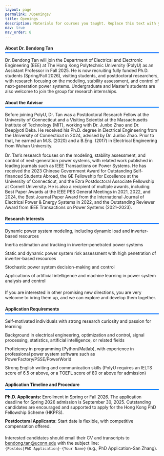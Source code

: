 ```yaml
---
layout: page
permalink: /Openings/
title: Openings
description: Materials for courses you taught. Replace this text with your description.
nav: true
nav_order: 8
---
```


<!-- ==================== CSS ==================== -->
<style>
/* -------------------- Section Titles -------------------- */
.section-title {
    padding-bottom: 0.4em;
    border-bottom: 3px solid #007BFF;
    margin-bottom: 0.4em;
    display: block; 
}

/* -------------------- Blue line under h4 -------------------- */
h4 {
    border-bottom: 1.5px solid #007BFF;
    padding-bottom: 0.4em;
    margin-bottom: 0.4em;
    width: 100%; 
    display: block; 
}

/* -------------------- General list styling -------------------- */
ul {
    list-style: none;
    padding-left: 0;
    margin-bottom: 1.5em;
}

li {
    margin-bottom: 0.8em;
}

/* -------------------- Highlight text -------------------- */
.highlight {
    background-color: #FFFFE0;
    color: #D32F2F;
    font-weight: bold;
    padding: 0.1em 0.3em;
    border-radius: 3px;
}
</style>

<!-- ==================== HTML ==================== -->

<div class="faculty-profile">
    <h4 class="section-title">About Dr. Bendong Tan</h4>
    <p>Dr. Bendong Tan will join the Department of Electrical and Electronic Engineering (EEE) at The Hong Kong Polytechnic University (PolyU) as an Assistant Professor in Fall 2025. He is now recruiting fully funded Ph.D. students (Spring/Fall 2026), visiting students, and postdoctoral researchers, with research focusing on the modeling, stability assessment, and control of next-generation power systems. Undergraduate and Master’s students are also welcome to join the group for research internships.</p>
</div>

<div class="faculty-profile">
    <h4 class="section-title">About the Advisor</h4>
    <p>Before joining PolyU, Dr. Tan was a Postdoctoral Research Fellow at the University of Connecticut and a Visiting Scientist at the Massachusetts Institute of Technology (MIT), working with Dr. Junbo Zhao and Dr. Deepjyoti Deka. He received his Ph.D. degree in Electrical Engineering from the University of Connecticut in 2024, advised by Dr. Junbo Zhao. Prior to that, he earned an M.S. (2020) and a B.Eng. (2017) in Electrical Engineering from Wuhan University.</p>
    <p>Dr. Tan’s research focuses on the modeling, stability assessment, and control of next-generation power systems, with related work published in leading journals such as IEEE Transactions on Power Systems. He has received the 2023 Chinese Government Award for Outstanding Self-financed Students Abroad, the GE Fellowship for Excellence at the University of Connecticut, and the Ezra Postdoctoral Associate Fellowship at Cornell University. He is also a recipient of multiple awards, including Best Paper Awards at the IEEE PES General Meetings in 2021, 2022, and 2024, the Best Journal Paper Award from the International Journal of Electrical Power & Energy Systems in 2022, and the Outstanding Reviewer Award from IEEE Transactions on Power Systems (2021–2023).</p>
</div>

<div class="faculty-profile">
    <h4 class="section-title">Research Interests</h4>
    <ul>
        <li>Dynamic power system modeling, including dynamic load and inverter-based resources</li>
        <li>Inertia estimation and tracking in inverter-penetrated power systems</li>
        <li>Static and dynamic power system risk assessment with high penetration of inverter-based resources</li>
        <li>Stochastic power system decision-making and control</li>
        <li>Applications of artificial intelligence and machine learning in power system analysis and control</li>
    </ul>
    <p>If you are interested in other promising new directions, you are very welcome to bring them up, and we can explore and develop them together.</p>
</div>

<div class="faculty-profile">
    <h4 class="section-title">Application Requirements</h4>
    <ul>
        <li>Self-motivated individuals with strong research curiosity and passion for learning</li>
        <li>Background in electrical engineering, optimization and control, signal processing, statistics, artificial intelligence, or related fields</li>
        <li>Proficiency in programming (Python/Matlab), with experience in professional power system software such as PowerFactory/PSSE/PowerWorld</li>
        <li>Strong English writing and communication skills (PolyU requires an IELTS score of 6.5 or above, or a TOEFL score of 80 or above for admission)</li>
    </ul>
</div>

<div class="faculty-profile">
    <h4 class="section-title">Application Timeline and Procedure</h4>
    <ul>
        <li><strong>Ph.D. Applicants:</strong> Enrollment in Spring or Fall 2026. The application deadline for Spring 2026 admission is September 30, 2025. Outstanding candidates are encouraged and supported to apply for the Hong Kong PhD Fellowship Scheme (HKPFS).</li>
        <li><strong>Postdoctoral Applicants:</strong> Start date is flexible, with competitive compensation offered.</li>
    </ul>
    <p>Interested candidates should email their CV and transcripts to <a href="mailto:bendong.tan@uconn.edu">bendong.tan@uconn.edu</a> with the subject line:<br>
    <code>{Postdoc|PhD Application}-{Your Name}</code> (e.g., PhD Application-San Zhang).</p>
</div>

